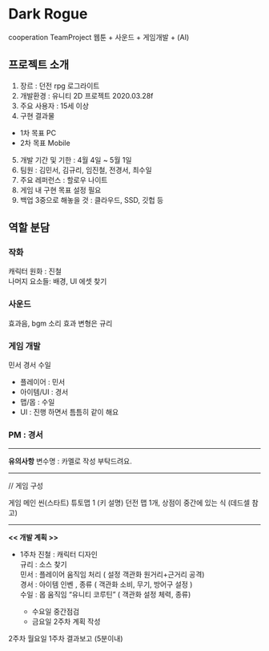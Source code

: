 # Dark Rogue
cooperation TeamProject  웹툰 + 사운드 + 게임개발 + (AI)

## 프로젝트 소개
1. 장르 : 던전 rpg 로그라이트
2. 개발환경 : 유니티 2D 프로젝트 2020.03.28f
3. 주요 사용자 : 15세 이상
4. 구현 결과물
  - 1차 목표 PC
  - 2차 목표 Mobile
5. 개발 기간 및 기한 : 4월 4일 ~ 5월 1일
6. 팀원 : 김민서, 김규리, 임진철, 전경서, 최수일
7. 주요 레퍼런스 : 할로우 나이트
8. 게임 내 구현 목표 설정 필요
9. 백업 3중으로 해놓을 것 : 클라우드, SSD, 깃헙 등

## 역할 분담

### 작화
캐릭터 원화 :  진철  
나머지 요소들: 배경, UI 에셋 찾기

### 사운드
효과음, bgm 소리 효과 변형은 규리

### 게임 개발 
민서 경서 수일 

- 플레이어  : 민서
- 아이템/UI     : 경서 
- 맵/몹         : 수일
- UI : 진행 하면서 틈틈히 같이 해요

### PM : 경서
---

**유의사항**
변수명 : 카멜로 작성 부탁드려요.

---

// 게임 구성

게임 메인 씬(스타트)
튜토맵 1 (키 설명)
던전 맵 1개, 상점이 중간에 있는 식 (데드셀 참고)


---


**<< 개발 계획 >>**
- 1주차
진철 : 캐릭터 디자인  
규리 : 소스 찾기  
민서 : 플레이어 움직임 처리 ( 설정 객관화 원거리+근거리 공격)  
경서 : 아이템 인벤 , 종류 ( 객관화 소비, 무기, 방어구 설정 )  
수일 : 몹 움직임   “유니티 코루틴” ( 객관화 설정 체력, 종류)  

  - 수요일 중간점검
  - 금요일 2주차 계획 작성

2주차
월요일 1주차 결과보고 (5분이내)


